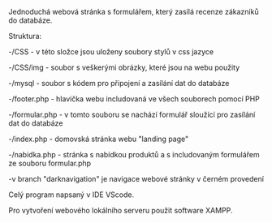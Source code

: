 Jednoduchá webová stránka s formulářem, který zasílá recenze zákazníků do databáze.

Struktura:

-/CSS - v této složce jsou uloženy soubory stylů v css jazyce

-/CSS/img - soubor s veškerými obrázky, které jsou na webu použity

-/mysql - soubor s kódem pro připojení a zasílání dat do databáze

-/footer.php - hlavička webu includovaná ve všech souborech pomocí PHP

-/formular.php - v tomto souboru se nachází formulář sloužící pro zasílání dat do databáze

-/index.php - domovská stránka webu "landing page"

-/nabidka.php - stránka s nabídkou produktů a s includovaným formulářem ze souboru formular.php

-v branch "darknavigation" je navigace webové stránky v černém provedení

Celý program napsaný v IDE VScode.

Pro vytvoření webového lokálního serveru použit software XAMPP.
